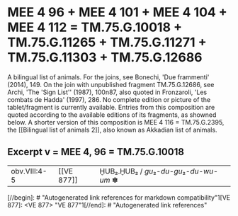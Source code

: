 # MEE 4 96 + MEE 4 101 + MEE 4 104 + MEE 4 112 =  TM.75.G.10018 + TM.75.G.11265 + TM.75.G.11271 + TM.75.G.11303 + TM.75.G.12686

A bilingual list of animals. For the joins, see Bonechi, 'Due frammenti' (2014), 149. On the join with unpublished fragment TM.75.G.12686, see Archi, 'The 'Sign List'' (1987), 100n87, also quoted in Fronzaroli, 'Les combats de Hadda' (1997), 286.
No complete edition or picture of the tablet/fragment is currently available. Entries from this composition are quoted according to the available editions of its fragments, as showned below.
A shorter version of this composition is MEE 4 116 = TM.75.G.2395, the [[Bilingual list of animals 2]], also known as Akkadian list of animals.

## Excerpt v = MEE 4, 96 = TM.75.G.10018

|              |            |                                          |
| ------------ | ---------- | ---------------------------------------- |
| obv.VIII:4-5 | [[VE 877]] | ḪUB₂.ḪUB₂ / *gu*₂-*du-gu*₂-*du-wu-um* ✽ |


[//begin]: # "Autogenerated link references for markdown compatibility"1[VE 877]: <VE 877> "VE 877"1[//end]: # "Autogenerated link references"
